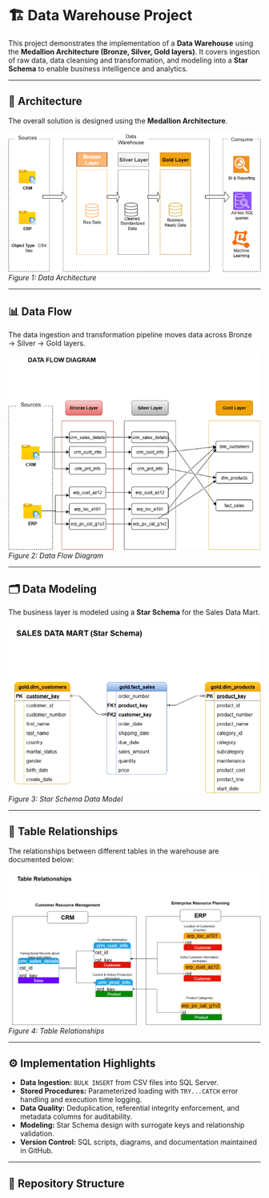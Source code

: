 # 🏗️ Data Warehouse Project  

This project demonstrates the implementation of a **Data Warehouse** using the **Medallion Architecture (Bronze, Silver, Gold layers)**. It covers ingestion of raw data, data cleansing and transformation, and modeling into a **Star Schema** to enable business intelligence and analytics.  

---

## 📐 Architecture  

The overall solution is designed using the **Medallion Architecture**.  

![Data Architecture](./Docs/Data%20Architecture.drawio.png)  
*Figure 1: Data Architecture*  

---

## 📊 Data Flow  

The data ingestion and transformation pipeline moves data across Bronze → Silver → Gold layers.  

![Data Flow Diagram](./Docs/Data%20Flow%20Diagram.drawio.png)  
*Figure 2: Data Flow Diagram*  

---

## 🗂️ Data Modeling  

The business layer is modeled using a **Star Schema** for the Sales Data Mart.  

![Data Model (Star Schema)](./Docs/Data%20Model%20(Star%20Schema).drawio.png)  
*Figure 3: Star Schema Data Model*  

---

## 🔗 Table Relationships  

The relationships between different tables in the warehouse are documented below:  

![Table Relations](./Docs/Table%20Relations.png)  
*Figure 4: Table Relationships*  

---

## ⚙️ Implementation Highlights  

- **Data Ingestion:** `BULK INSERT` from CSV files into SQL Server.  
- **Stored Procedures:** Parameterized loading with `TRY...CATCH` error handling and execution time logging.  
- **Data Quality:** Deduplication, referential integrity enforcement, and metadata columns for auditability.  
- **Modeling:** Star Schema design with surrogate keys and relationship validation.  
- **Version Control:** SQL scripts, diagrams, and documentation maintained in GitHub.  

---

## 📁 Repository Structure  

